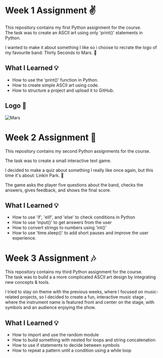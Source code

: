 # Week 1 Assignment ✌️
This repository contains my first Python assignment for the course.  
The task was to create an ASCII art using only 'print()' statements in Python.

I wanted to make it about something I like so i choose to recrate the logo of my favourite band: Thirty Seconds to Mars. 🎸

## What I Learned 💡

- How to use the 'print()' function in Python.  
- How to create simple ASCII art using code.  
- How to structure a project and upload it to GitHub.

## Logo 🤘
![Mars](https://github.com/user-attachments/assets/40d04008-a0ee-4a21-9c4f-d03458afc853)


# Week 2 Assignment 🎤 

This repository contains my second Python assignments for the course. 

The task was to create a small interactive text game. 

I decided to make a quiz about something I really like once again, but this time it's about: Linkin Park. 🤘 

The game asks the player five questions about the band, checks the answers, gives feedback, and shows the final score. 

## What I Learned 💡 

- How to use 'if', 'elif', and 'else' to check conditions in Python
- How to use 'input()' to get answers from the user
- How to convert strings to numbers using 'int()'
- How to use 'time.sleep()' to add short pauses and improve the user experience. 


# Week 3 Assignment 🎶

This repository contains my third Python assignment for the course.  
The task was to build a a more complicated ASCII art design by integrating new concepts & tools.

I tried to stay on theme with the previous weeks, where I focused on music-related projects, so I decided to create a fun, interactive music stage , where the instrument name is featured front and center on the stage, with symbols and an audience enjoying the show.


## What I Learned 💡

- How to import and use the random module
- How to build something with nested for loops and string concatenation
- How to use if statements to decide between symbols
- How to repeat a pattern until a condition using a while loop  

